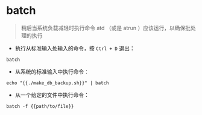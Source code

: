 # batch

> 稍后当系统负载减轻时执行命令
> atd （或是 atrun ）应该运行，以确保批处理的执行

- 执行从标准输入处输入的命令，按 `Ctrl + D` 退出：

`batch`

- 从系统的标准输入中执行命令：

`echo "{{./make_db_backup.sh}}" | batch`

- 从一个给定的文件中执行命令：

`batch -f {{path/to/file}}`

[#]: contributors: ([潘潘]，[Alan])